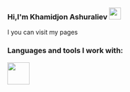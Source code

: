 ### Hi,I'm Khamidjon Ashuraliev <img src="https://media2.giphy.com/media/3nbbQlUpGDdgA/200w.webp?cid=ecf05e47hojg92df4hge0ddbkr8d9vq7ww33ejydrtbq9m8i&ep=v1_gifs_search&rid=200w.webp&ct=g" width="27px">
I you can visit my pages
<br />
### Languages and tools I work with:
<code><img src="https://i.pinimg.com/originals/a2/7d/14/a27d14a27b5ef7d35c241d5cc9c1deb4.png" height="50"></code>
